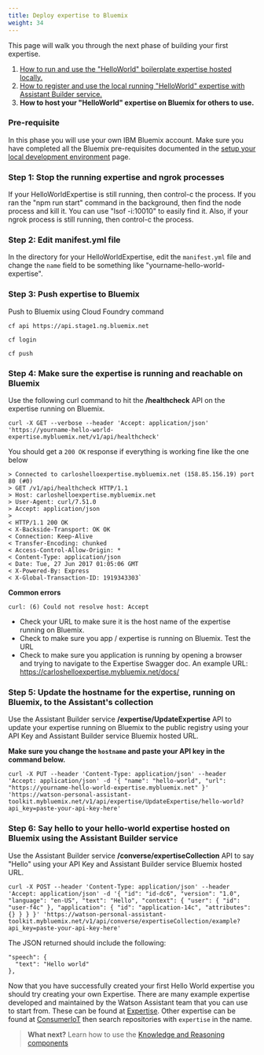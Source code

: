 ```yaml
---
title: Deploy expertise to Bluemix
weight: 34
---
```

This page will walk you through the next phase of building your first expertise.

1. [How to run and use the "HelloWorld" boilerplate expertise hosted locally.]({{site.baseurl}}/expertise/build-expertise)
2. [How to register and use the local running "HelloWorld" expertise with Assistant Builder service.]({{site.baseurl}}/expertise/develop-locally)
3. **How to host your "HelloWorld" expertise on Bluemix for others to use.**

### Pre-requisite
In this phase you will use your own IBM Bluemix account.  Make sure you have completed all the Bluemix pre-requisites documented in the [setup your local development environment]({{site.baseurl}}/expertise/setup-local-dev-env/) page.

### Step 1: Stop the running expertise and ngrok processes
If your HelloWorldExpertise is still running, then control-c the process.  If you ran the "npm run start" command in the background, then find the node process and kill it.  You can use "lsof -i:10010" to easily find it. Also, if your ngrok process is still running, then control-c the process.

### Step 2: Edit manifest.yml file
In the directory for your HelloWorldExpertise, edit the `manifest.yml` file and change the `name` field to be something like "yourname-hello-world-expertise".

### Step 3: Push expertise to Bluemix
Push to Bluemix using Cloud Foundry command

`cf api https://api.stage1.ng.bluemix.net`

`cf login`

`cf push`

### Step 4: Make sure the expertise is running and reachable on Bluemix
Use the following curl command to hit the **/healthcheck** API on the expertise running on Bluemix.

`curl -X GET --verbose --header 'Accept: application/json' 'https://yourname-hello-world-expertise.mybluemix.net/v1/api/healthcheck'`

You should get a `200 OK` response if everything is working fine like the one below
```
> Connected to carloshelloexpertise.mybluemix.net (158.85.156.19) port 80 (#0)
> GET /v1/api/healthcheck HTTP/1.1
> Host: carloshelloexpertise.mybluemix.net
> User-Agent: curl/7.51.0
> Accept: application/json
>
< HTTP/1.1 200 OK
< X-Backside-Transport: OK OK
< Connection: Keep-Alive
< Transfer-Encoding: chunked
< Access-Control-Allow-Origin: *
< Content-Type: application/json
< Date: Tue, 27 Jun 2017 01:05:06 GMT
< X-Powered-By: Express
< X-Global-Transaction-ID: 1919343303`
```

**Common errors**

```
curl: (6) Could not resolve host: Accept
```
* Check your URL to make sure it is the host name of the expertise running on Bluemix.
* Check to make sure you app / expertise is running on Bluemix.  Test the URL
* Check to make sure you application is running by opening a browser and trying to navigate to the Expertise Swagger doc. An example URL: https://carloshelloexpertise.mybluemix.net/docs/

### Step 5: Update the hostname for the expertise, running on Bluemix, to the Assistant's collection
Use the Assistant Builder service **/expertise/UpdateExpertise** API to update your expertise running on Bluemix to the public registry using your API Key and Assistant Builder service Bluemix hosted URL.

**Make sure you change the `hostname` and paste your API key in the command below.**

`curl -X PUT --header 'Content-Type: application/json' --header 'Accept: application/json' -d '{
  "name": "hello-world",
  "url": "https://yourname-hello-world-expertise.mybluemix.net"
}' 'https://watson-personal-assistant-toolkit.mybluemix.net/v1/api/expertise/UpdateExpertise/hello-world?api_key=paste-your-api-key-here'`

### Step 6: Say hello to your hello-world expertise hosted on Bluemix using the Assistant Builder service
Use the Assistant Builder service **/converse/expertiseCollection** API to say "Hello" using your API Key and Assistant Builder service Bluemix hosted URL.

`curl -X POST --header 'Content-Type: application/json' --header 'Accept: application/json' -d '{
  "id": "id-dc6",
  "version": "1.0",
  "language": "en-US",
  "text": "Hello",
  "context": {
    "user": {
      "id": "user-f4c"
    },
    "application": {
      "id": "application-14c",
      "attributes": {}
    }
  }
}' 'https://watson-personal-assistant-toolkit.mybluemix.net/v1/api/converse/expertiseCollection/example?api_key=paste-your-api-key-here'`

The JSON returned should include the following:

```
"speech": {
  "text": "Hello world"
},
```

Now that you have successfully created your first Hello World expertise you should try creating your own Expertise.  There are many example expertise developed and maintained by the Watson Assistant team that you can use to start from.  These can be found at [Expertise]({{site.baseurl}}/broken_link).  Other expertise can be found at [ConsumerIoT]({{site.baseurl}}/broken_link) then search repositories with `expertise` in the name.

> **What next?** Learn how to use the [Knowledge and Reasoning components]({{site.baseurl}}/knowledge/what-is-kr)
